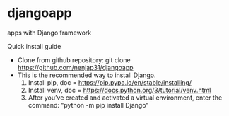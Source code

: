 # djangoapp
apps with Django framework

Quick install guide
- Clone from github repository: git clone https://github.com/nenjap31/djangoapp
- This is the recommended way to install Django.
    1. Install pip, doc = https://pip.pypa.io/en/stable/installing/
    2. Install venv, doc = https://docs.python.org/3/tutorial/venv.html
    3. After you’ve created and activated a virtual environment, enter the command:
       "python -m pip install Django"